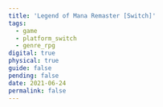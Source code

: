 ```yaml
---
title: 'Legend of Mana Remaster [Switch]'
tags:
  - game
  - platform_switch
  - genre_rpg
digital: true
physical: true
guide: false
pending: false
date: 2021-06-24
permalink: false
---
```

